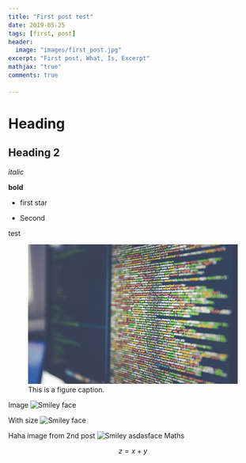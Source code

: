 ```yaml
---
title: "First post test"
date: 2019-05-25
tags: [first, post]
header:
  image: "images/first_post.jpg"
excerpt: "First post, What, Is, Excerpt"
mathjax: "true"
comments: true

---
```


# Heading 

## Heading 2 

*italic*

**bold**

* first star
+ Second

test


<figure>
  <img src="/images/output_18_0.jpg" alt="this is a placeholder image">
  <figcaption>This is a figure caption.</figcaption>
</figure>

Image
<img src="{{site.url}}{{site.baseurl}}/images/first_post/first_post.jpg" alt="Smiley face" >

With size
<img src="{{site.url}}{{site.baseurl}}/images/first_post/first_post.jpg" alt="Smiley face" height="42" width="42">

Haha image from 2nd post
<img src="{{site.url}}{{site.baseurl}}/images/output_18_0.jpg" alt="Smiley asdasface" >
Maths

$$z = x+y$$